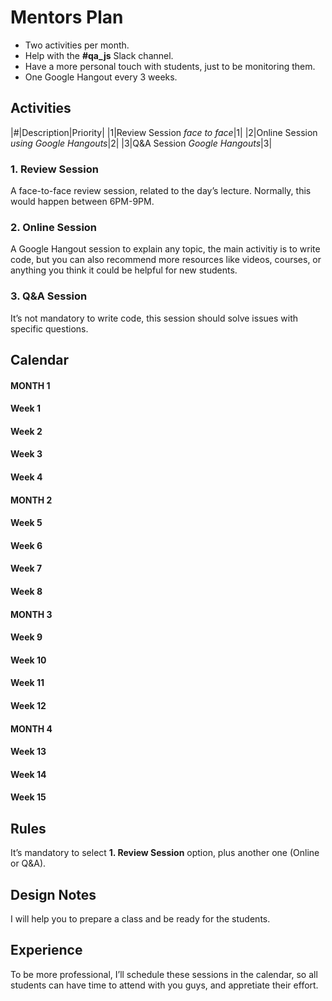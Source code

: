 # Mentors Plan

+ Two activities per month.
+ Help with the **#qa_js** Slack channel.
+ Have a more personal touch with students, just to be monitoring them.
+ One Google Hangout every 3 weeks.

## Activities

|#|Description|Priority|
|1|Review Session _face to face_|1|
|2|Online Session _using Google Hangouts_|2|
|3|Q&A Session _Google Hangouts_|3|

### 1. Review Session

A face-to-face review session, related to the day’s lecture. Normally, this would happen between 6PM-9PM.

### 2. Online Session

A Google Hangout session to explain any topic, the main activitiy is to write code, but you can also recommend more resources like videos, courses, or anything you think it could be helpful for new students.

### 3. Q&A Session

It’s not mandatory to write code, this session should solve issues with specific questions.

## Calendar

#### MONTH 1

#### Week 1
#### Week 2
#### Week 3
#### Week 4

#### MONTH 2

#### Week 5
#### Week 6
#### Week 7
#### Week 8

#### MONTH 3

#### Week 9
#### Week 10
#### Week 11
#### Week 12

#### MONTH 4

#### Week 13
#### Week 14
#### Week 15

## Rules

It’s mandatory to select **1. Review Session** option, plus another one (Online or Q&A).

## Design Notes

I will help you to prepare a class and be ready for the students.

## Experience

To be more professional, I’ll schedule these sessions in the calendar, so all students can have time to attend with you guys, and appretiate their effort.
